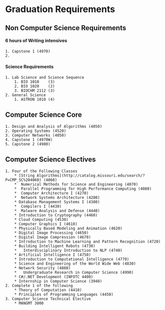 # Graduation Requirements
  
  
  
## Non Computer Science Requirements

#### 6 hours of Writing intensives
	1. Capstone 1 (4970)
	2. 

#### Science Requirements
	1. Lab Science and Science Sequence 
		1. BIO 1010    (3)
		2. BIO 1020    (2)
		3. BIOCHM 2112 (3)
	2. General Science
		1. ASTRON 1010 (4)

## Computer Science Core
	1. Design and Analysis of Algorithms (4050)
	2. Operating Systems (4520)
	3. Computer Networks (4850)
	4. Capstone 1 (4970W)
	5. Capstone 2 (4980)

## Computer Science Electives

	1. Four of the Following Classes
		* [String Algorithms](http://catalog.missouri.edu/search/?P=CMP_SC%204060) (4060)
		*  Numerical Methods for Science and Engineering (4070)
		*  Parallel Programming for High Performance Computing (4080)
		*  Computer Architecture I (4270)
		*  Network Systems Architecture (4280)
		* Database Management Systems I (4380)
		*  Compilers I (4430)
		*  Malware Analysis and Defense (4440)
		* Introduction to Cryptography (4460) 
		* Cloud Computing (4530)
		* Computer Graphics I (4610)
		* Physically Based Modeling and Animation (4620)
		* Digital Image Processing (4650)
		* Digital Image Compression (4670)
		* Introduction to Machine Learning and Pattern Recognition (4720)
		* Building Intelligent Robots (4730)
		* 	Interdisciplinary Introduction to NLP (4740)
		* Artificial Intelligence I (4750)
		* Introduction to Computational Intelligence (4770)
		* Science and Engineering of the World Wide Web (4830)
		* Network Security (4860)
		* 	Undergraduate Research in Computer Science (4990)
		* C#/.NET Development (INFOTC 4400)
		* Internship in Computer Science (3940)
	2. Complete 1 of the following
		* Theory of Computation (4410)
		* Principles of Programming Languages (4450)
	3. Computer Science Technical Elective
		* MANGMT 3000
